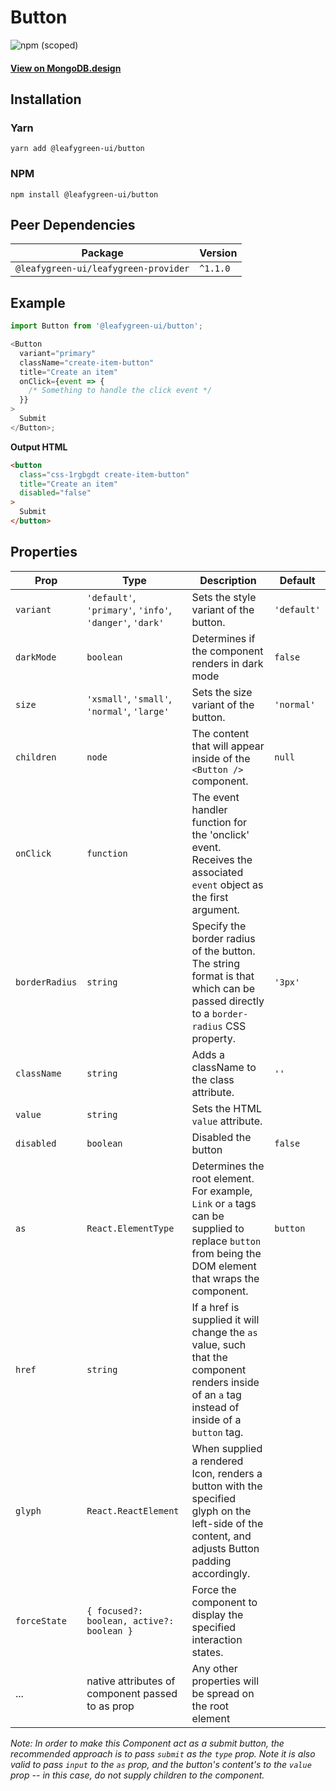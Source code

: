 # Button

![npm (scoped)](https://img.shields.io/npm/v/@leafygreen-ui/button.svg)

#### [View on MongoDB.design](https://www.mongodb.design/component/button/example/)

## Installation

### Yarn

```shell
yarn add @leafygreen-ui/button
```

### NPM

```shell
npm install @leafygreen-ui/button
```

## Peer Dependencies

| Package                              | Version  |
| ------------------------------------ | -------- |
| `@leafygreen-ui/leafygreen-provider` | `^1.1.0` |

## Example

```js
import Button from '@leafygreen-ui/button';

<Button
  variant="primary"
  className="create-item-button"
  title="Create an item"
  onClick={event => {
    /* Something to handle the click event */
  }}
>
  Submit
</Button>;
```

**Output HTML**

```html
<button
  class="css-1rgbgdt create-item-button"
  title="Create an item"
  disabled="false"
>
  Submit
</button>
```

## Properties

| Prop           | Type                                                     | Description                                                                                                                                           | Default     |
| -------------- | -------------------------------------------------------- | ----------------------------------------------------------------------------------------------------------------------------------------------------- | ----------- |
| `variant`      | `'default'`, `'primary'`, `'info'`, `'danger'`, `'dark'` | Sets the style variant of the button.                                                                                                                 | `'default'` |
| `darkMode`     | `boolean`                                                | Determines if the component renders in dark mode                                                                                                      | `false`     |
| `size`         | `'xsmall'`, `'small'`, `'normal'`, `'large'`             | Sets the size variant of the button.                                                                                                                  | `'normal'`  |
| `children`     | `node`                                                   | The content that will appear inside of the `<Button />` component.                                                                                    | `null`      |
| `onClick`      | `function`                                               | The event handler function for the 'onclick' event. Receives the associated `event` object as the first argument.                                     |             |
| `borderRadius` | `string`                                                 | Specify the border radius of the button. The string format is that which can be passed directly to a `border-radius` CSS property.                    | `'3px'`     |
| `className`    | `string`                                                 | Adds a className to the class attribute.                                                                                                              | `''`        |
| `value`        | `string`                                                 | Sets the HTML `value` attribute.                                                                                                                      |             |
| `disabled`     | `boolean`                                                | Disabled the button                                                                                                                                   | `false`     |
| `as`           | `React.ElementType`                                      | Determines the root element. For example, `Link` or `a` tags can be supplied to replace `button` from being the DOM element that wraps the component. | `button`    |
| `href`         | `string`                                                 | If a href is supplied it will change the `as` value, such that the component renders inside of an `a` tag instead of inside of a `button` tag.        |             |
| `glyph`        | `React.ReactElement`                                     | When supplied a rendered Icon, renders a button with the specified glyph on the left-side of the content, and adjusts Button padding accordingly.     |             |
| `forceState`   | `{ focused?: boolean, active?: boolean }`                | Force the component to display the specified interaction states.                                                                                      |             |
| ...            | native attributes of component passed to as prop         | Any other properties will be spread on the root element                                                                                               |             |

_Note: In order to make this Component act as a submit button, the recommended approach is to pass `submit` as the `type` prop. Note it is also valid to pass `input` to the `as` prop, and the button's content's to the `value` prop -- in this case, do not supply children to the component._
